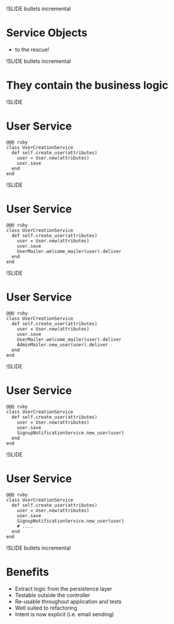 !SLIDE bullets incremental
# Service Objects #
* to the rescue!

!SLIDE bullets incremental
# They contain the business logic #

!SLIDE
# User Service #
    @@@ ruby
    class UserCreationService
      def self.create_user(attributes)
        user = User.new(attributes)
        user.save
      end
    end
!SLIDE
# User Service #
    @@@ ruby
    class UserCreationService
      def self.create_user(attributes)
        user = User.new(attributes)
        user.save
        UserMailer.welcome_mailer(user).deliver
      end
    end
!SLIDE
# User Service #
    @@@ ruby
    class UserCreationService
      def self.create_user(attributes)
        user = User.new(attributes)
        user.save
        UserMailer.welcome_mailer(user).deliver
        AdminMailer.new_user(user).deliver
      end
    end
!SLIDE
# User Service #
    @@@ ruby
    class UserCreationService
      def self.create_user(attributes)
        user = User.new(attributes)
        user.save
        SignupNotificationService.new_user(user)
      end
    end
!SLIDE
# User Service #
    @@@ ruby
    class UserCreationService
      def self.create_user(attributes)
        user = User.new(attributes)
        user.save
        SignupNotificationService.new_user(user)
        # ....
      end
    end
!SLIDE bullets incremental
# Benefits #
* Extract logic from the persistence layer
* Testable outside the controller
* Re-usable throughout application and tests
* Well suited to refactoring
* Intent is now explicit (i.e. email sending)